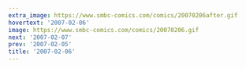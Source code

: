 ```yaml
---
extra_image: https://www.smbc-comics.com/comics/20070206after.gif
hovertext: '2007-02-06'
image: https://www.smbc-comics.com/comics/20070206.gif
next: '2007-02-07'
prev: '2007-02-05'
title: '2007-02-06'
---
```

